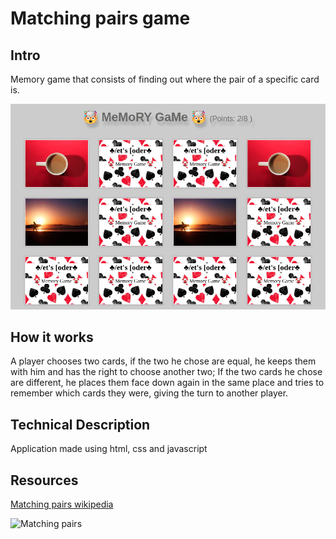# Matching pairs game

## Intro

Memory game that consists of finding out where the pair of a specific card is.

![Matching pairs](./screenshot.png "Matching pairs")

## How it works

A player chooses two cards, if the two he chose are equal, he keeps them with him and has the right to choose another two; If the two cards he chose are different, he places them face down again in the same place and tries to remember which cards they were, giving the turn to another player.

## Technical Description

Application made using html, css and javascript

## Resources

[Matching pairs wikipedia](https://en.wikipedia.org/wiki/Matching_game)

![Matching pairs](https://media.giphy.com/media/atboOhva5fEY/giphy.gif "Matching pairs")